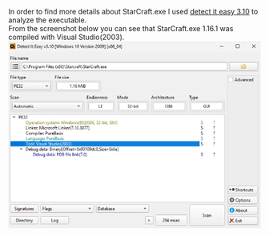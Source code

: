 In order to find more details about StarCraft.exe I used [detect it easy 3.10](https://github.com/horsicq/DIE-engine/releases) to analyze the executable.  
From the screenshot below you can see that StarCraft.exe 1.16.1 was compiled with Visual Studio(2003).  
![DIE](images/die.png)